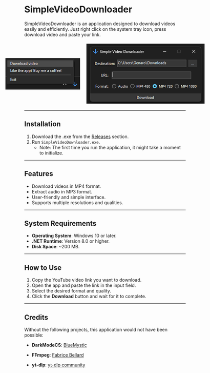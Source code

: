 # **SimpleVideoDownloader**

SimpleVideoDownloader is an application designed to download videos easily and efficiently. Just right click on the system tray icon, press download video and paste your link.

<p align="center" style="display: flex; justify-content: center; align-items: center; gap: 20px; margin: 0; height: 200px;">
  <img src="Program.png" alt="Program Screenshot" style="border: none; margin: 0; align-self: center;" />
  <img src="Window.png" alt="Window Screenshot" style="border: none; margin: 0; align-self: center;" />
</p>



---

## **Installation**
1. Download the .exe from the [Releases](https://github.com/GenaroDS/SimpleVideoDownloader/releases) section.
2. Run `SimpleVideoDownloader.exe`. 
   - Note: The first time you run the application, it might take a moment to initialize.

---

## **Features**
- Download videos in MP4 format.
- Extract audio in MP3 format.
- User-friendly and simple interface.
- Supports multiple resolutions and qualities.

---

## **System Requirements**
- **Operating System**: Windows 10 or later.
- **.NET Runtime**: Version 8.0 or higher.
- **Disk Space**: ~200 MB.

---

## **How to Use**
1. Copy the YouTube video link you want to download.
2. Open the app and paste the link in the input field.
3. Select the desired format and quality.
4. Click the **Download** button and wait for it to complete.

---

## **Credits**

Without the following projects, this application would not have been possible:

- **DarkModeCS**: [BlueMystic](https://github.com/BlueMystical/Dark-Mode-Forms) 

- **FFmpeg**: [Fabrice Bellard](https://bellard.org/) 

- **yt-dlp**:  [yt-dlp community](https://github.com/yt-dlp/yt-dlp) 
